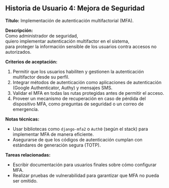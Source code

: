 ## Historia de Usuario 4: Mejora de Seguridad
**Título:** Implementación de autenticación multifactorial (MFA).

**Descripción:**  
Como administrador de seguridad,  
quiero implementar autenticación multifactor en el sistema,  
para proteger la información sensible de los usuarios contra accesos no autorizados.

**Criterios de aceptación:**
1. Permitir que los usuarios habiliten y gestionen la autenticación multifactor desde su perfil.
2. Integrar métodos de autenticación como aplicaciones de autenticación (Google Authenticator, Authy) y mensajes SMS.
3. Validar el MFA en todas las rutas protegidas antes de permitir el acceso.
4. Proveer un mecanismo de recuperación en caso de pérdida del dispositivo MFA, como preguntas de seguridad o un correo de emergencia.

**Notas técnicas:**
- Usar bibliotecas como `django-mfa2` o `Auth0` (según el stack) para implementar MFA de manera eficiente.
- Asegurarse de que los códigos de autenticación cumplan con estándares de generación segura (TOTP).

**Tareas relacionadas:**
- Escribir documentación para usuarios finales sobre cómo configurar MFA.
- Realizar pruebas de vulnerabilidad para garantizar que MFA no pueda ser omitido.
